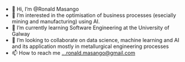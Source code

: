 - 👋 Hi, I’m @Ronald Masango
- 👀 I’m interested in the optimisation of business processes (esecially mining and manufacturing) using AI. 
- 🌱 I’m currently learning Software Engineering at the University of Galway
- 💞️ I’m looking to collaborate on data science, machine learning and AI and its application mostly in metallurgical engineering processes
- 📫 How to reach me ...ronald.masango@gmail.com

<!---
SaMASANGO/SaMASANGO is a ✨ special ✨ repository because its `README.md` (this file) appears on your GitHub profile.
You can click the Preview link to take a look at your changes.
--->
